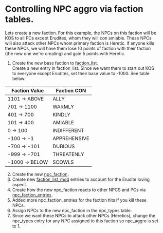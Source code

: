 # Controlling NPC aggro via faction tables.

Lets create a new faction.  For this example, the NPCs on this faction will be KOS to all PCs except Erudites, whom they will con amiable.  These NPCs will also attack other NPCs whom primary faction is Heretic.  If anyone kills these NPCs, we will have them lose 10 points of faction with their faction (the new one we're creating) and gain 5 points with Heretic.

1. Create the new base faction to [faction_list](https://github.com/EQEmu/Server/wiki/faction_list).<br>
    Create a new entry in faction_list.  Since we want them to start out KOS to everyone except Erudites, set their base value to -1000.  See table below:<br>

|Faction Value|Faction CON|
|-------------------|-----------|
|1101 -> ABOVE  |ALLY|
|701 -> 1100 	|WARMLY|
|401 -> 700 	|KINDLY|
|101 -> 400 	|AMIABLE|
|0 -> 100 	|INDIFFERENT|
|-100 -> -1 	|APPREHENSIVE|
|-700 -> -101 	|DUBIOUS|
|-999 -> -701 	|THREATENLY|
|-1000 -> BELOW 	|SCOWLS|

2. Create the new [npc_faction](https://github.com/EQEmu/Server/wiki/npc_faction).
3. Create new [faction_list_mod](https://github.com/EQEmu/Server/wiki/faction_list_mod) entries to account for the Erudite loving aspect.
4. Create how the new npc_faction reacts to other NPCS and PCs via [npc_faction_entries](https://github.com/EQEmu/Server/wiki/npc_faction_entries).
5. Added more npc_faction_entries for the faction hits if you kill these NPCs.
6. Assign NPCs to the new npc_faction in the npc_types table.
7. Since we want these NPCs to attack other NPCs (Heretics), change the npc_types entry for any NPC assigned to this faction so npc_aggro is set to 1.